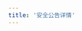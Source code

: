 ```yaml
---
title: '安全公告详情'
---
```


<script setup lang="ts">
  import TheSafetyBulletinDetail from "@/views/security/TheSafetyBulletinDetail.vue";
</script>

<TheSafetyBulletinDetail />
